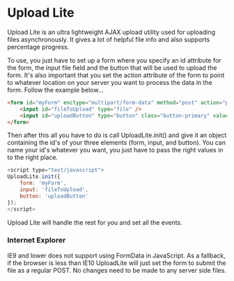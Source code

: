 Upload Lite
==========

Upload Lite is an ultra lightweight AJAX upload utility used for uploading files asynchronously. It gives a lot of helpful file info and also supports percentage progress.

To use, you just have to set up a form where you specify an id attribute for the form, the input file field and the button that will be used to upload the form. It's also important that you set the action attribute of the form to point to whatever location on your server you want to process the data in the form. Follow the example below...

```html
<form id="myForm" enctype="multipart/form-data" method="post" action="post.php">
    <input id="fileToUpload" type="file" />
    <input id="uploadButton" type="button" class="button-primary" value="Upload" />        
</form>
```

Then after this all you have to do is call UploadLite.init() and give it an object containing the id's of your three elements (form, input, and button). You can name your id's whatever you want, you just have to pass the right values in to the right place. 

```javascript
<script type="text/javascript">
UploadLite.init({
    form: 'myForm',
    input: 'fileToUpload',
    button: 'uploadButton'
});
</script>
```

Upload Lite will handle the rest for you and set all the events.

### Internet Explorer 

IE9 and lower does not support using FormData in JavaScript. As a fallback, if the browser is less than IE10 UploadLite will just set the form to submit the file as a regular POST. No changes need to be made to any server side files.